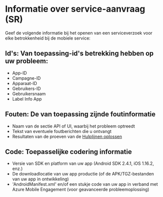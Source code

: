<properties 
   pageTitle="Azure mobiele betrokkenheid bij de Troubleshooting Guide - Service aanvraag Info" 
   description="Service aanvragen voorgeschreven informatie Support team voor het oplossen van problemen met Azure Mobile Engagement" 
   services="mobile-engagement" 
   documentationCenter="" 
   authors="piyushjo" 
   manager="dwrede" 
   editor=""/>

<tags
   ms.service="mobile-engagement"
   ms.devlang="na"
   ms.topic="article"
   ms.tgt_pltfrm="mobile-multiple"
   ms.workload="mobile" 
   ms.date="08/19/2016"
   ms.author="piyushjo"/>

# <a name="service-request-sr-information"></a>Informatie over service-aanvraag (SR)

Geef de volgende informatie bij het openen van een serviceverzoek voor elke betrokkenheid bij de mobiele service:
 
## <a name="ids-applicable-identifiers-related-to-your-issue"></a>Id's: Van toepassing-id's betrekking hebben op uw probleem:
- App-ID
- Campagne-ID
- Apparaat-ID
- Gebruikers-ID
- Gebruikersnaam
- Label Info App
 
## <a name="errors-applicable-error-information"></a>Fouten: De van toepassing zijnde foutinformatie 
- Naam van de sectie API of UI, waarbij het probleem optreedt
- Tekst van eventuele foutberichten die u ontvangt
- Resultaten van de proeven van de [Hulplijnen oplossen](http://go.microsoft.com/fwlink/?LinkId=524382)

## <a name="code-applicable-coding-information"></a>Code: Toepasselijke codering informatie 
- Versie van SDK en platform van uw app (Android SDK 2.4.1, iOS 1.16.2, enz.)
- De downloadlocatie van uw app productie (of de APK/TGZ-bestanden van uw app in ontwikkeling)
- 'AndroidManifest.xml' en/of een stukje code van uw app in verband met Azure Mobile Engagement (voor geavanceerde probleemoplossing)

 
